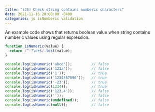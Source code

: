 ```yaml
---
title: "[JS] Check string contains numberic characters"
date: 2021-11-16 20:00:00 -0400
categories: js isNumberic validation
---
```


An example code shows that returns boolean value when string contains numberic values using regular expression.

```js
function isNumeric(value) {
  return /^-?\d+$/.test(value);
}

console.log(isNumeric('abcd'));         // false
console.log(isNumeric('123a'));         // false
console.log(isNumeric('1'));            // true
console.log(isNumeric('1234567890'));   // true
console.log(isNumeric('-23'));          // true
console.log(isNumeric(1234));           // true
console.log(isNumeric('123.4'));        // false
console.log(isNumeric(''));             // false
console.log(isNumeric(undefined));      // false
console.log(isNumeric(null));           // false
```
